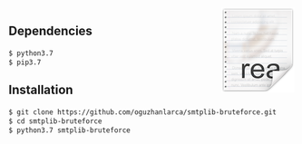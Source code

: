 <img src="icon.png" align="right" />

## Dependencies
```
$ python3.7
$ pip3.7
```

## Installation
```
$ git clone https://github.com/oguzhanlarca/smtplib-bruteforce.git
$ cd smtplib-bruteforce
$ python3.7 smtplib-bruteforce
```
